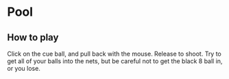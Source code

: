 # Pool
## How to play
Click on the cue ball, and pull back with the mouse.  Release to shoot.
Try to get all of your balls into the nets, but be careful not to 
get the black 8 ball in, or you lose.
